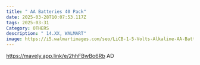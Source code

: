 ```yaml
---
title: " AA Batteries 40 Pack"
date: 2025-03-28T10:07:53.117Z
tags: 2025-03-31
Category: OTHERS
description: " 14.XX, WALMART"
image: https://i5.walmartimages.com/seo/LiCB-1-5-Volts-Alkaline-AA-Batteries-40-Pack-Long-Lasting-Alkaline-Double-a-Battery_5291ae33-5039-4d2e-b9a8-66da77fb03cb.c9546dcc830c93ceb48664b643337d5f.jpeg?odnHeight=640&odnWidth=640&odnBg=FFFFFF
---
```

https://mavely.app.link/e/2hhFBwBo6Rb   AD